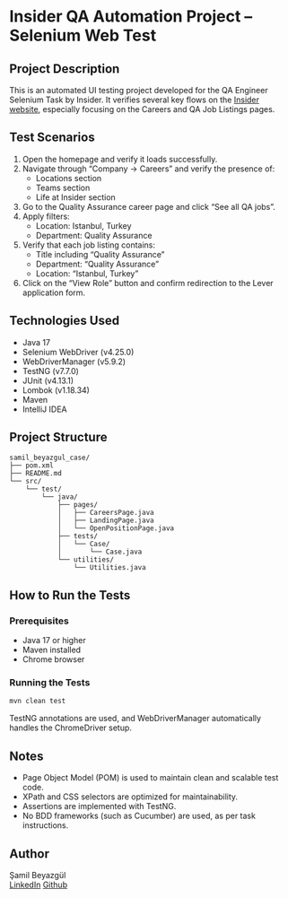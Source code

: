 # Insider QA Automation Project – Selenium Web Test

## Project Description

This is an automated UI testing project developed for the QA Engineer Selenium Task by Insider. It verifies several key flows on the [Insider website](https://useinsider.com), especially focusing on the Careers and QA Job Listings pages.

## Test Scenarios

1. Open the homepage and verify it loads successfully.
2. Navigate through “Company → Careers” and verify the presence of:
    - Locations section
    - Teams section
    - Life at Insider section
3. Go to the Quality Assurance career page and click “See all QA jobs”.
4. Apply filters:
    - Location: Istanbul, Turkey
    - Department: Quality Assurance
5. Verify that each job listing contains:
    - Title including “Quality Assurance”
    - Department: “Quality Assurance”
    - Location: “Istanbul, Turkey”
6. Click on the “View Role” button and confirm redirection to the Lever application form.

## Technologies Used

- Java 17
- Selenium WebDriver (v4.25.0)
- WebDriverManager (v5.9.2)
- TestNG (v7.7.0)
- JUnit (v4.13.1)
- Lombok (v1.18.34)
- Maven
- IntelliJ IDEA

## Project Structure

```
samil_beyazgul_case/
├── pom.xml
├── README.md
└── src/
    └── test/
        └── java/
            ├── pages/
            │   ├── CareersPage.java
            │   ├── LandingPage.java
            │   └── OpenPositionPage.java
            ├── tests/
            │   └── Case/
            │       └── Case.java
            └── utilities/
                └── Utilities.java
```

## How to Run the Tests

### Prerequisites

- Java 17 or higher
- Maven installed
- Chrome browser

### Running the Tests

```bash
mvn clean test
```

TestNG annotations are used, and WebDriverManager automatically handles the ChromeDriver setup.

## Notes

- Page Object Model (POM) is used to maintain clean and scalable test code.
- XPath and CSS selectors are optimized for maintainability.
- Assertions are implemented with TestNG.
- No BDD frameworks (such as Cucumber) are used, as per task instructions.

## Author

Şamil Beyazgül  
[LinkedIn](https://www.linkedin.com/in/samilbyzgl/)
[Github](https://github.com/beyazgulsamil)
